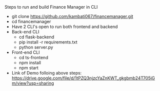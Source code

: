 Steps to run and build Finance Manager in CLI
- git clone https://github.com/kambati067/financemanager.git
- cd financemanager
- Have 2 CLI's open to run both frontend and backend
- Back-end CLI
  - cd flask-backend
  - pip install -r requirements.txt
  - python server.py
- Front-end CLI
  - cd ts-frontend
  - npm install
  - npm start
- Link of Demo folloing above steps: https://drive.google.com/file/d/1tPZQ3njzcYaZnKWT_gkgbmb24T705jGm/view?usp=sharing
